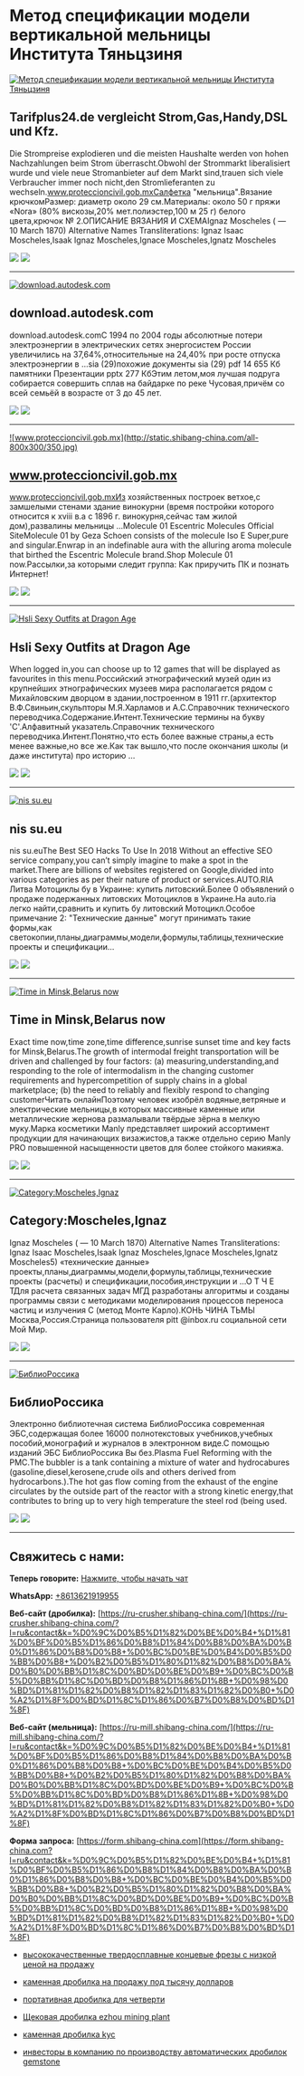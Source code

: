 # Метод спецификации модели вертикальной мельницы Института Тяньцзиня

<a href="https://swt.shibang-china.com/?l=ru&img&k=%D0%9C%D0%B5%D1%82%D0%BE%D0%B4+%D1%81%D0%BF%D0%B5%D1%86%D0%B8%D1%84%D0%B8%D0%BA%D0%B0%D1%86%D0%B8%D0%B8+%D0%BC%D0%BE%D0%B4%D0%B5%D0%BB%D0%B8+%D0%B2%D0%B5%D1%80%D1%82%D0%B8%D0%BA%D0%B0%D0%BB%D1%8C%D0%BD%D0%BE%D0%B9+%D0%BC%D0%B5%D0%BB%D1%8C%D0%BD%D0%B8%D1%86%D1%8B+%D0%98%D0%BD%D1%81%D1%82%D0%B8%D1%82%D1%83%D1%82%D0%B0+%D0%A2%D1%8F%D0%BD%D1%8C%D1%86%D0%B7%D0%B8%D0%BD%D1%8F" target="_blank">![Метод спецификации модели вертикальной мельницы Института Тяньцзиня](http://static.shibang-china.com/all-800x300/232.jpg)</a>

## Tarifplus24.de vergleicht Strom,Gas,Handy,DSL und Kfz.
Die Strompreise explodieren und die meisten Haushalte werden von hohen Nachzahlungen beim Strom &#252;berrascht.Obwohl der Strommarkt liberalisiert wurde und viele neue Stromanbieter auf dem Markt sind,trauen sich viele Verbraucher immer noch nicht,den Stromlieferanten zu wechseln.www.proteccioncivil.gob.mxСалфетка &quot;мельница&quot;.Вязание крючкомРазмер: диаметр около 29 см.Материалы: около 50 г пряжи &#171;Nora&#187; (80% вискозы,20% мет.полиэстер,100 м 25 г) белого цвета,крючок № 2.ОПИСАНИЕ ВЯЗАНИЯ И СХЕМАIgnaz Moscheles ( — 10 March 1870) Alternative Names Transliterations: Ignaz Isaac Moscheles,Isaak Ignaz Moscheles,Ignace Moscheles,Ignatz Moscheles


<a href="https://whatsapp.shibangsoft.com/WhatsApp.php" target="_blank" title="WhatsApp">![](http://static.shibang-china.com/icon/whatsapp.png)</a> <a href="https://swt.shibang-china.com/?l=ru&icon&k=%D0%9C%D0%B5%D1%82%D0%BE%D0%B4+%D1%81%D0%BF%D0%B5%D1%86%D0%B8%D1%84%D0%B8%D0%BA%D0%B0%D1%86%D0%B8%D0%B8+%D0%BC%D0%BE%D0%B4%D0%B5%D0%BB%D0%B8+%D0%B2%D0%B5%D1%80%D1%82%D0%B8%D0%BA%D0%B0%D0%BB%D1%8C%D0%BD%D0%BE%D0%B9+%D0%BC%D0%B5%D0%BB%D1%8C%D0%BD%D0%B8%D1%86%D1%8B+%D0%98%D0%BD%D1%81%D1%82%D0%B8%D1%82%D1%83%D1%82%D0%B0+%D0%A2%D1%8F%D0%BD%D1%8C%D1%86%D0%B7%D0%B8%D0%BD%D1%8F" target="_blank">![](http://static.shibang-china.com/icon/chat-ru.png)</a>

---

<a href="https://swt.shibang-china.com/?l=ru&img&k=%D0%9C%D0%B5%D1%82%D0%BE%D0%B4+%D1%81%D0%BF%D0%B5%D1%86%D0%B8%D1%84%D0%B8%D0%BA%D0%B0%D1%86%D0%B8%D0%B8+%D0%BC%D0%BE%D0%B4%D0%B5%D0%BB%D0%B8+%D0%B2%D0%B5%D1%80%D1%82%D0%B8%D0%BA%D0%B0%D0%BB%D1%8C%D0%BD%D0%BE%D0%B9+%D0%BC%D0%B5%D0%BB%D1%8C%D0%BD%D0%B8%D1%86%D1%8B+%D0%98%D0%BD%D1%81%D1%82%D0%B8%D1%82%D1%83%D1%82%D0%B0+%D0%A2%D1%8F%D0%BD%D1%8C%D1%86%D0%B7%D0%B8%D0%BD%D1%8F" target="_blank">![download.autodesk.com](http://static.shibang-china.com/all-800x300/1130.jpg)</a>

## download.autodesk.com
download.autodesk.comС 1994 по 2004 годы абсолютные потери электроэнергии в электрических сетях энергосистем России увеличились на 37,64%,относительные на 24,40% при росте отпуска электроэнергии в …sia (29)похожие документы sia (29) pdf 14 655 Кб памятники Презентации pptx 277 КбЭтим летом,моя лучшая подруга собирается совершить сплав на байдарке по реке Чусовая,причём со всей семьёй в возрасте от 3 до 45 лет.


<a href="https://whatsapp.shibangsoft.com/WhatsApp.php" target="_blank" title="WhatsApp">![](http://static.shibang-china.com/icon/whatsapp.png)</a> <a href="https://swt.shibang-china.com/?l=ru&icon&k=%D0%9C%D0%B5%D1%82%D0%BE%D0%B4+%D1%81%D0%BF%D0%B5%D1%86%D0%B8%D1%84%D0%B8%D0%BA%D0%B0%D1%86%D0%B8%D0%B8+%D0%BC%D0%BE%D0%B4%D0%B5%D0%BB%D0%B8+%D0%B2%D0%B5%D1%80%D1%82%D0%B8%D0%BA%D0%B0%D0%BB%D1%8C%D0%BD%D0%BE%D0%B9+%D0%BC%D0%B5%D0%BB%D1%8C%D0%BD%D0%B8%D1%86%D1%8B+%D0%98%D0%BD%D1%81%D1%82%D0%B8%D1%82%D1%83%D1%82%D0%B0+%D0%A2%D1%8F%D0%BD%D1%8C%D1%86%D0%B7%D0%B8%D0%BD%D1%8F" target="_blank">![](http://static.shibang-china.com/icon/chat-ru.png)</a>

---

<a href="https://swt.shibang-china.com/?l=ru&img&k=%D0%9C%D0%B5%D1%82%D0%BE%D0%B4+%D1%81%D0%BF%D0%B5%D1%86%D0%B8%D1%84%D0%B8%D0%BA%D0%B0%D1%86%D0%B8%D0%B8+%D0%BC%D0%BE%D0%B4%D0%B5%D0%BB%D0%B8+%D0%B2%D0%B5%D1%80%D1%82%D0%B8%D0%BA%D0%B0%D0%BB%D1%8C%D0%BD%D0%BE%D0%B9+%D0%BC%D0%B5%D0%BB%D1%8C%D0%BD%D0%B8%D1%86%D1%8B+%D0%98%D0%BD%D1%81%D1%82%D0%B8%D1%82%D1%83%D1%82%D0%B0+%D0%A2%D1%8F%D0%BD%D1%8C%D1%86%D0%B7%D0%B8%D0%BD%D1%8F" target="_blank">![www.proteccioncivil.gob.mx](http://static.shibang-china.com/all-800x300/350.jpg)</a>

## www.proteccioncivil.gob.mx
www.proteccioncivil.gob.mxИз хозяйственных построек ветхое,с замшелыми стенами здание винокурни (время постройки которого относится к xviii в.а с 1896 г. винокурня,сейчас там жилой дом),развалины мельницы …Molecule 01 Escentric Molecules Official SiteMolecule 01 by Geza Schoen consists of the molecule Iso E Super,pure and singular.Enwrap in an indefinable aura with the alluring aroma molecule that birthed the Escentric Molecule brand.Shop Molecule 01 now.Рассылки,за которыми следит группа: Как приручить ПК и познать Интернет!


<a href="https://whatsapp.shibangsoft.com/WhatsApp.php" target="_blank" title="WhatsApp">![](http://static.shibang-china.com/icon/whatsapp.png)</a> <a href="https://swt.shibang-china.com/?l=ru&icon&k=%D0%9C%D0%B5%D1%82%D0%BE%D0%B4+%D1%81%D0%BF%D0%B5%D1%86%D0%B8%D1%84%D0%B8%D0%BA%D0%B0%D1%86%D0%B8%D0%B8+%D0%BC%D0%BE%D0%B4%D0%B5%D0%BB%D0%B8+%D0%B2%D0%B5%D1%80%D1%82%D0%B8%D0%BA%D0%B0%D0%BB%D1%8C%D0%BD%D0%BE%D0%B9+%D0%BC%D0%B5%D0%BB%D1%8C%D0%BD%D0%B8%D1%86%D1%8B+%D0%98%D0%BD%D1%81%D1%82%D0%B8%D1%82%D1%83%D1%82%D0%B0+%D0%A2%D1%8F%D0%BD%D1%8C%D1%86%D0%B7%D0%B8%D0%BD%D1%8F" target="_blank">![](http://static.shibang-china.com/icon/chat-ru.png)</a>

---

<a href="https://swt.shibang-china.com/?l=ru&img&k=%D0%9C%D0%B5%D1%82%D0%BE%D0%B4+%D1%81%D0%BF%D0%B5%D1%86%D0%B8%D1%84%D0%B8%D0%BA%D0%B0%D1%86%D0%B8%D0%B8+%D0%BC%D0%BE%D0%B4%D0%B5%D0%BB%D0%B8+%D0%B2%D0%B5%D1%80%D1%82%D0%B8%D0%BA%D0%B0%D0%BB%D1%8C%D0%BD%D0%BE%D0%B9+%D0%BC%D0%B5%D0%BB%D1%8C%D0%BD%D0%B8%D1%86%D1%8B+%D0%98%D0%BD%D1%81%D1%82%D0%B8%D1%82%D1%83%D1%82%D0%B0+%D0%A2%D1%8F%D0%BD%D1%8C%D1%86%D0%B7%D0%B8%D0%BD%D1%8F" target="_blank">![Hsli Sexy Outfits at Dragon Age](http://static.shibang-china.com/all-800x300/1035.jpg)</a>

## Hsli Sexy Outfits at Dragon Age
When logged in,you can choose up to 12 games that will be displayed as favourites in this menu.Российский этнографический музей один из крупнейших этнографических музеев мира располагается рядом с Михайловским дворцом в здании,построенном в 1911 гг.(архитектор В.Ф.Свиньин,скульпторы М.Я.Харламов и А.С.Справочник технического переводчика.Содержание.Интент.Технические термины на букву 'С'.Алфавитный указатель.Справочник технического переводчика.Интент.Понятно,что есть более важные страны,а есть менее важные,но все же.Как так вышло,что после окончания школы (и даже института) про историю …


<a href="https://whatsapp.shibangsoft.com/WhatsApp.php" target="_blank" title="WhatsApp">![](http://static.shibang-china.com/icon/whatsapp.png)</a> <a href="https://swt.shibang-china.com/?l=ru&icon&k=%D0%9C%D0%B5%D1%82%D0%BE%D0%B4+%D1%81%D0%BF%D0%B5%D1%86%D0%B8%D1%84%D0%B8%D0%BA%D0%B0%D1%86%D0%B8%D0%B8+%D0%BC%D0%BE%D0%B4%D0%B5%D0%BB%D0%B8+%D0%B2%D0%B5%D1%80%D1%82%D0%B8%D0%BA%D0%B0%D0%BB%D1%8C%D0%BD%D0%BE%D0%B9+%D0%BC%D0%B5%D0%BB%D1%8C%D0%BD%D0%B8%D1%86%D1%8B+%D0%98%D0%BD%D1%81%D1%82%D0%B8%D1%82%D1%83%D1%82%D0%B0+%D0%A2%D1%8F%D0%BD%D1%8C%D1%86%D0%B7%D0%B8%D0%BD%D1%8F" target="_blank">![](http://static.shibang-china.com/icon/chat-ru.png)</a>

---

<a href="https://swt.shibang-china.com/?l=ru&img&k=%D0%9C%D0%B5%D1%82%D0%BE%D0%B4+%D1%81%D0%BF%D0%B5%D1%86%D0%B8%D1%84%D0%B8%D0%BA%D0%B0%D1%86%D0%B8%D0%B8+%D0%BC%D0%BE%D0%B4%D0%B5%D0%BB%D0%B8+%D0%B2%D0%B5%D1%80%D1%82%D0%B8%D0%BA%D0%B0%D0%BB%D1%8C%D0%BD%D0%BE%D0%B9+%D0%BC%D0%B5%D0%BB%D1%8C%D0%BD%D0%B8%D1%86%D1%8B+%D0%98%D0%BD%D1%81%D1%82%D0%B8%D1%82%D1%83%D1%82%D0%B0+%D0%A2%D1%8F%D0%BD%D1%8C%D1%86%D0%B7%D0%B8%D0%BD%D1%8F" target="_blank">![nis su.eu](http://static.shibang-china.com/all-800x300/500.jpg)</a>

## nis su.eu
nis su.euThe Best SEO Hacks To Use In 2018 Without an effective SEO service company,you can’t simply imagine to make a spot in the market.There are billions of websites registered on Google,divided into various categories as per their nature of product or services.AUTO.RIA Литва Мотоциклы бу в Украине: купить литовский.Более 0 объявлений о продаже подержанных литовских Мотоциклов в Украине.На auto.ria легко найти,сравнить и купить бу литовский Мотоцикл.Особое примечание 2: &quot;Технические данные&quot; могут принимать такие формы,как светокопии,планы,диаграммы,модели,формулы,таблицы,технические проекты и спецификации…


<a href="https://whatsapp.shibangsoft.com/WhatsApp.php" target="_blank" title="WhatsApp">![](http://static.shibang-china.com/icon/whatsapp.png)</a> <a href="https://swt.shibang-china.com/?l=ru&icon&k=%D0%9C%D0%B5%D1%82%D0%BE%D0%B4+%D1%81%D0%BF%D0%B5%D1%86%D0%B8%D1%84%D0%B8%D0%BA%D0%B0%D1%86%D0%B8%D0%B8+%D0%BC%D0%BE%D0%B4%D0%B5%D0%BB%D0%B8+%D0%B2%D0%B5%D1%80%D1%82%D0%B8%D0%BA%D0%B0%D0%BB%D1%8C%D0%BD%D0%BE%D0%B9+%D0%BC%D0%B5%D0%BB%D1%8C%D0%BD%D0%B8%D1%86%D1%8B+%D0%98%D0%BD%D1%81%D1%82%D0%B8%D1%82%D1%83%D1%82%D0%B0+%D0%A2%D1%8F%D0%BD%D1%8C%D1%86%D0%B7%D0%B8%D0%BD%D1%8F" target="_blank">![](http://static.shibang-china.com/icon/chat-ru.png)</a>

---

<a href="https://swt.shibang-china.com/?l=ru&img&k=%D0%9C%D0%B5%D1%82%D0%BE%D0%B4+%D1%81%D0%BF%D0%B5%D1%86%D0%B8%D1%84%D0%B8%D0%BA%D0%B0%D1%86%D0%B8%D0%B8+%D0%BC%D0%BE%D0%B4%D0%B5%D0%BB%D0%B8+%D0%B2%D0%B5%D1%80%D1%82%D0%B8%D0%BA%D0%B0%D0%BB%D1%8C%D0%BD%D0%BE%D0%B9+%D0%BC%D0%B5%D0%BB%D1%8C%D0%BD%D0%B8%D1%86%D1%8B+%D0%98%D0%BD%D1%81%D1%82%D0%B8%D1%82%D1%83%D1%82%D0%B0+%D0%A2%D1%8F%D0%BD%D1%8C%D1%86%D0%B7%D0%B8%D0%BD%D1%8F" target="_blank">![Time in Minsk,Belarus now](http://static.shibang-china.com/all-800x300/1454.jpg)</a>

## Time in Minsk,Belarus now
Exact time now,time zone,time difference,sunrise sunset time and key facts for Minsk,Belarus.The growth of intermodal freight transportation will be driven and challenged by four factors: (a) measuring,understanding,and responding to the role of intermodalism in the changing customer requirements and hypercompetition of supply chains in a global marketplace; (b) the need to reliably and flexibly respond to changing customerЧитать онлайнПоэтому человек изобрёл водяные,ветряные и электрические мельницы,в которых массивные каменные или металлические жернова размалывали твёрдые зёрна в мелкую муку.Марка косметики Manly представляет широкий ассортимент продукции для начинающих визажистов,а также отдельно серию Manly PRO повышенной насыщенности цветов для более стойкого макияжа.


<a href="https://whatsapp.shibangsoft.com/WhatsApp.php" target="_blank" title="WhatsApp">![](http://static.shibang-china.com/icon/whatsapp.png)</a> <a href="https://swt.shibang-china.com/?l=ru&icon&k=%D0%9C%D0%B5%D1%82%D0%BE%D0%B4+%D1%81%D0%BF%D0%B5%D1%86%D0%B8%D1%84%D0%B8%D0%BA%D0%B0%D1%86%D0%B8%D0%B8+%D0%BC%D0%BE%D0%B4%D0%B5%D0%BB%D0%B8+%D0%B2%D0%B5%D1%80%D1%82%D0%B8%D0%BA%D0%B0%D0%BB%D1%8C%D0%BD%D0%BE%D0%B9+%D0%BC%D0%B5%D0%BB%D1%8C%D0%BD%D0%B8%D1%86%D1%8B+%D0%98%D0%BD%D1%81%D1%82%D0%B8%D1%82%D1%83%D1%82%D0%B0+%D0%A2%D1%8F%D0%BD%D1%8C%D1%86%D0%B7%D0%B8%D0%BD%D1%8F" target="_blank">![](http://static.shibang-china.com/icon/chat-ru.png)</a>

---

<a href="https://swt.shibang-china.com/?l=ru&img&k=%D0%9C%D0%B5%D1%82%D0%BE%D0%B4+%D1%81%D0%BF%D0%B5%D1%86%D0%B8%D1%84%D0%B8%D0%BA%D0%B0%D1%86%D0%B8%D0%B8+%D0%BC%D0%BE%D0%B4%D0%B5%D0%BB%D0%B8+%D0%B2%D0%B5%D1%80%D1%82%D0%B8%D0%BA%D0%B0%D0%BB%D1%8C%D0%BD%D0%BE%D0%B9+%D0%BC%D0%B5%D0%BB%D1%8C%D0%BD%D0%B8%D1%86%D1%8B+%D0%98%D0%BD%D1%81%D1%82%D0%B8%D1%82%D1%83%D1%82%D0%B0+%D0%A2%D1%8F%D0%BD%D1%8C%D1%86%D0%B7%D0%B8%D0%BD%D1%8F" target="_blank">![Category:Moscheles,Ignaz](http://static.shibang-china.com/all-800x300/1133.jpg)</a>

## Category:Moscheles,Ignaz
Ignaz Moscheles ( — 10 March 1870) Alternative Names Transliterations: Ignaz Isaac Moscheles,Isaak Ignaz Moscheles,Ignace Moscheles,Ignatz Moscheles5) &#171;технические данные&#187; проекты,планы,диаграммы,модели,формулы,таблицы,технические проекты (расчеты) и спецификации,пособия,инструкции и …О Т Ч Е ТДля расчета связанных задач МГД разработаны алгоритмы и созданы программы связи с методиками моделирования процессов переноса частиц и излучения С (метод Монте Карло).КОНЬ ЧИНА ТЬМЫ Москва,Россия.Страница пользователя pitt @inbox.ru социальной сети Мой Мир.


<a href="https://whatsapp.shibangsoft.com/WhatsApp.php" target="_blank" title="WhatsApp">![](http://static.shibang-china.com/icon/whatsapp.png)</a> <a href="https://swt.shibang-china.com/?l=ru&icon&k=%D0%9C%D0%B5%D1%82%D0%BE%D0%B4+%D1%81%D0%BF%D0%B5%D1%86%D0%B8%D1%84%D0%B8%D0%BA%D0%B0%D1%86%D0%B8%D0%B8+%D0%BC%D0%BE%D0%B4%D0%B5%D0%BB%D0%B8+%D0%B2%D0%B5%D1%80%D1%82%D0%B8%D0%BA%D0%B0%D0%BB%D1%8C%D0%BD%D0%BE%D0%B9+%D0%BC%D0%B5%D0%BB%D1%8C%D0%BD%D0%B8%D1%86%D1%8B+%D0%98%D0%BD%D1%81%D1%82%D0%B8%D1%82%D1%83%D1%82%D0%B0+%D0%A2%D1%8F%D0%BD%D1%8C%D1%86%D0%B7%D0%B8%D0%BD%D1%8F" target="_blank">![](http://static.shibang-china.com/icon/chat-ru.png)</a>

---

<a href="https://swt.shibang-china.com/?l=ru&img&k=%D0%9C%D0%B5%D1%82%D0%BE%D0%B4+%D1%81%D0%BF%D0%B5%D1%86%D0%B8%D1%84%D0%B8%D0%BA%D0%B0%D1%86%D0%B8%D0%B8+%D0%BC%D0%BE%D0%B4%D0%B5%D0%BB%D0%B8+%D0%B2%D0%B5%D1%80%D1%82%D0%B8%D0%BA%D0%B0%D0%BB%D1%8C%D0%BD%D0%BE%D0%B9+%D0%BC%D0%B5%D0%BB%D1%8C%D0%BD%D0%B8%D1%86%D1%8B+%D0%98%D0%BD%D1%81%D1%82%D0%B8%D1%82%D1%83%D1%82%D0%B0+%D0%A2%D1%8F%D0%BD%D1%8C%D1%86%D0%B7%D0%B8%D0%BD%D1%8F" target="_blank">![БиблиоРоссика](http://static.shibang-china.com/all-800x300/924.jpg)</a>

## БиблиоРоссика
Электронно библиотечная система БиблиоРоссика современная ЭБС,содержащая более 16000 полнотекстовых учебников,учебных пособий,монографий и журналов в электронном виде.С помощью изданий ЭБС БиблиоРоссика Вы без.Plasma Fuel Reforming with the PMC.The bubbler is a tank containing a mixture of water and hydrocabures (gasoline,diesel,kerosene,crude oils and others derived from hydrocarbons.).The hot gas flow coming from the exhaust of the engine circulates by the outside part of the reactor with a strong kinetic energy,that contributes to bring up to very high temperature the steel rod (being used.

<a href="https://whatsapp.shibangsoft.com/WhatsApp.php" target="_blank" title="WhatsApp">![](http://static.shibang-china.com/icon/whatsapp.png)</a> <a href="https://swt.shibang-china.com/?l=ru&icon&k=%D0%9C%D0%B5%D1%82%D0%BE%D0%B4+%D1%81%D0%BF%D0%B5%D1%86%D0%B8%D1%84%D0%B8%D0%BA%D0%B0%D1%86%D0%B8%D0%B8+%D0%BC%D0%BE%D0%B4%D0%B5%D0%BB%D0%B8+%D0%B2%D0%B5%D1%80%D1%82%D0%B8%D0%BA%D0%B0%D0%BB%D1%8C%D0%BD%D0%BE%D0%B9+%D0%BC%D0%B5%D0%BB%D1%8C%D0%BD%D0%B8%D1%86%D1%8B+%D0%98%D0%BD%D1%81%D1%82%D0%B8%D1%82%D1%83%D1%82%D0%B0+%D0%A2%D1%8F%D0%BD%D1%8C%D1%86%D0%B7%D0%B8%D0%BD%D1%8F" target="_blank">![](http://static.shibang-china.com/icon/chat-ru.png)</a>

---
## Свяжитесь с нами:

**Теперь говорите:** [Нажмите, чтобы начать чат](https://swt.shibang-china.com?l=ru&contact&k=%D0%9C%D0%B5%D1%82%D0%BE%D0%B4+%D1%81%D0%BF%D0%B5%D1%86%D0%B8%D1%84%D0%B8%D0%BA%D0%B0%D1%86%D0%B8%D0%B8+%D0%BC%D0%BE%D0%B4%D0%B5%D0%BB%D0%B8+%D0%B2%D0%B5%D1%80%D1%82%D0%B8%D0%BA%D0%B0%D0%BB%D1%8C%D0%BD%D0%BE%D0%B9+%D0%BC%D0%B5%D0%BB%D1%8C%D0%BD%D0%B8%D1%86%D1%8B+%D0%98%D0%BD%D1%81%D1%82%D0%B8%D1%82%D1%83%D1%82%D0%B0+%D0%A2%D1%8F%D0%BD%D1%8C%D1%86%D0%B7%D0%B8%D0%BD%D1%8F)

**WhatsApp:**  [+8613621919955](https://whatsapp.shibangsoft.com/WhatsApp.php)

**Веб-сайт (дробилка):** [https://ru-crusher.shibang-china.com/](https://ru-crusher.shibang-china.com/?l=ru&contact&k=%D0%9C%D0%B5%D1%82%D0%BE%D0%B4+%D1%81%D0%BF%D0%B5%D1%86%D0%B8%D1%84%D0%B8%D0%BA%D0%B0%D1%86%D0%B8%D0%B8+%D0%BC%D0%BE%D0%B4%D0%B5%D0%BB%D0%B8+%D0%B2%D0%B5%D1%80%D1%82%D0%B8%D0%BA%D0%B0%D0%BB%D1%8C%D0%BD%D0%BE%D0%B9+%D0%BC%D0%B5%D0%BB%D1%8C%D0%BD%D0%B8%D1%86%D1%8B+%D0%98%D0%BD%D1%81%D1%82%D0%B8%D1%82%D1%83%D1%82%D0%B0+%D0%A2%D1%8F%D0%BD%D1%8C%D1%86%D0%B7%D0%B8%D0%BD%D1%8F)

**Веб-сайт (мельница):** [https://ru-mill.shibang-china.com/](https://ru-mill.shibang-china.com/?l=ru&contact&k=%D0%9C%D0%B5%D1%82%D0%BE%D0%B4+%D1%81%D0%BF%D0%B5%D1%86%D0%B8%D1%84%D0%B8%D0%BA%D0%B0%D1%86%D0%B8%D0%B8+%D0%BC%D0%BE%D0%B4%D0%B5%D0%BB%D0%B8+%D0%B2%D0%B5%D1%80%D1%82%D0%B8%D0%BA%D0%B0%D0%BB%D1%8C%D0%BD%D0%BE%D0%B9+%D0%BC%D0%B5%D0%BB%D1%8C%D0%BD%D0%B8%D1%86%D1%8B+%D0%98%D0%BD%D1%81%D1%82%D0%B8%D1%82%D1%83%D1%82%D0%B0+%D0%A2%D1%8F%D0%BD%D1%8C%D1%86%D0%B7%D0%B8%D0%BD%D1%8F)

**Форма запроса:** [https://form.shibang-china.com](https://form.shibang-china.com?l=ru&contact&k=%D0%9C%D0%B5%D1%82%D0%BE%D0%B4+%D1%81%D0%BF%D0%B5%D1%86%D0%B8%D1%84%D0%B8%D0%BA%D0%B0%D1%86%D0%B8%D0%B8+%D0%BC%D0%BE%D0%B4%D0%B5%D0%BB%D0%B8+%D0%B2%D0%B5%D1%80%D1%82%D0%B8%D0%BA%D0%B0%D0%BB%D1%8C%D0%BD%D0%BE%D0%B9+%D0%BC%D0%B5%D0%BB%D1%8C%D0%BD%D0%B8%D1%86%D1%8B+%D0%98%D0%BD%D1%81%D1%82%D0%B8%D1%82%D1%83%D1%82%D0%B0+%D0%A2%D1%8F%D0%BD%D1%8C%D1%86%D0%B7%D0%B8%D0%BD%D1%8F)

* [высококачественные твердосплавные концевые фрезы с низкой ценой на продажу](../131/%D0%B2%D1%8B%D1%81%D0%BE%D0%BA%D0%BE%D0%BA%D0%B0%D1%87%D0%B5%D1%81%D1%82%D0%B2%D0%B5%D0%BD%D0%BD%D1%8B%D0%B5%20%D1%82%D0%B2%D0%B5%D1%80%D0%B4%D0%BE%D1%81%D0%BF%D0%BB%D0%B0%D0%B2%D0%BD%D1%8B%D0%B5%20%D0%BA%D0%BE%D0%BD%D1%86%D0%B5%D0%B2%D1%8B%D0%B5%20%D1%84%D1%80%D0%B5%D0%B7%D1%8B%20%D1%81%20%D0%BD%D0%B8%D0%B7%D0%BA%D0%BE%D0%B9%20%D1%86%D0%B5%D0%BD%D0%BE%D0%B9%20%D0%BD%D0%B0%20%D0%BF%D1%80%D0%BE%D0%B4%D0%B0%D0%B6%D1%83.md)

* [каменная дробилка на продажу под тысячу долларов](../131/%D0%BA%D0%B0%D0%BC%D0%B5%D0%BD%D0%BD%D0%B0%D1%8F%20%D0%B4%D1%80%D0%BE%D0%B1%D0%B8%D0%BB%D0%BA%D0%B0%20%D0%BD%D0%B0%20%D0%BF%D1%80%D0%BE%D0%B4%D0%B0%D0%B6%D1%83%20%D0%BF%D0%BE%D0%B4%20%D1%82%D1%8B%D1%81%D1%8F%D1%87%D1%83%20%D0%B4%D0%BE%D0%BB%D0%BB%D0%B0%D1%80%D0%BE%D0%B2.md)

* [портативная дробилка для четверти](../134/%D0%BF%D0%BE%D1%80%D1%82%D0%B0%D1%82%D0%B8%D0%B2%D0%BD%D0%B0%D1%8F%20%D0%B4%D1%80%D0%BE%D0%B1%D0%B8%D0%BB%D0%BA%D0%B0%20%D0%B4%D0%BB%D1%8F%20%D1%87%D0%B5%D1%82%D0%B2%D0%B5%D1%80%D1%82%D0%B8.md)

* [Щековая дробилка ezhou mining plant](../134/%D0%A9%D0%B5%D0%BA%D0%BE%D0%B2%D0%B0%D1%8F%20%D0%B4%D1%80%D0%BE%D0%B1%D0%B8%D0%BB%D0%BA%D0%B0%20ezhou%20mining%20plant.md)

* [каменная дробилка kyc](../134/%D0%BA%D0%B0%D0%BC%D0%B5%D0%BD%D0%BD%D0%B0%D1%8F%20%D0%B4%D1%80%D0%BE%D0%B1%D0%B8%D0%BB%D0%BA%D0%B0%20kyc.md)

* [инвесторы в компанию по производству автоматических дробилок gemstone](../133/%D0%B8%D0%BD%D0%B2%D0%B5%D1%81%D1%82%D0%BE%D1%80%D1%8B%20%D0%B2%20%D0%BA%D0%BE%D0%BC%D0%BF%D0%B0%D0%BD%D0%B8%D1%8E%20%D0%BF%D0%BE%20%D0%BF%D1%80%D0%BE%D0%B8%D0%B7%D0%B2%D0%BE%D0%B4%D1%81%D1%82%D0%B2%D1%83%20%D0%B0%D0%B2%D1%82%D0%BE%D0%BC%D0%B0%D1%82%D0%B8%D1%87%D0%B5%D1%81%D0%BA%D0%B8%D1%85%20%D0%B4%D1%80%D0%BE%D0%B1%D0%B8%D0%BB%D0%BE%D0%BA%20gemstone.md)